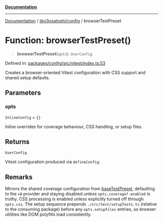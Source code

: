 [**Documentation**](../../../README.md)

***

[Documentation](../../../README.md) / [@o3osatoshi/config](../README.md) / browserTestPreset

# Function: browserTestPreset()

> **browserTestPreset**(`opts`): `UserConfig`

Defined in: [packages/config/src/vitest/index.ts:53](https://github.com/o3osatoshi/experiment/blob/54ab00df974a3e9f8283fbcd8c611ed1e0274132/packages/config/src/vitest/index.ts#L53)

Creates a browser-oriented Vitest configuration with CSS support and shared setup defaults.

## Parameters

### opts

`InlineConfig` = `{}`

Inline overrides for coverage behaviour, CSS handling, or setup files.

## Returns

`UserConfig`

Vitest configuration produced via `defineConfig`.

## Remarks

Mirrors the shared coverage configuration from [baseTestPreset](baseTestPreset.md), defaulting to the `v8` provider
and staying disabled unless `opts.coverage?.enabled` is truthy. CSS processing is enabled unless
explicitly turned off through `opts.css`. The setup sequence prepends `./src/test/setupTests.ts`
(relative to the consuming package) before any `opts.setupFiles` entries, so browser utilities like
DOM polyfills load consistently.
